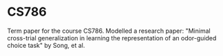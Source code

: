 # CS786
Term paper for the course CS786.
Modelled a research paper: "Minimal cross-trial generalization in learning the representation of an odor-guided choice
task" by Song, et al.
